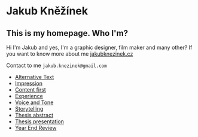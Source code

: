 # Jakub Kněžínek
## This is my homepage. Who I'm?

Hi I'm Jakub and yes, I'm a graphic designer, film maker and many other? If you want to know more about me [jakubknezinek.cz](https://jakubknezinek.cz)

Contact to me `jakub.knezinek@gmail.com`

- [Alternative Text](01-alternative-text)
- [Impression](02-impression)
- [Content first](03-content-first)
- [Experience](04-experience)
- [Voice and Tone](05_voice-and-tone)
- [Storytelling](06-Storytelling)
- [Thesis abstract](07-thesis-abstract)
- [Thesis presentation](08-thesis-presentation)
- [Year End Review](year-end-review)

